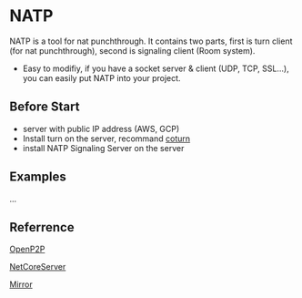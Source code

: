 NATP
=============
NATP is a tool for nat punchthrough.
It contains two parts, first is turn client (for nat punchthrough), second is signaling client (Room system).

- Easy to modifiy, if you have a socket server & client (UDP, TCP, SSL...), you can easily put NATP into your project.

Before Start
-------------
- server with public IP address (AWS, GCP)
- Install turn on the server, recommand [coturn](https://github.com/coturn/coturn "coturn")
- install NATP Signaling Server on the server

Examples
-------------
...

Referrence
-------------
[OpenP2P](https://github.com/joetex/OpenP2P)

[NetCoreServer](https://github.com/chronoxor/NetCoreServer)

[Mirror](https://github.com/vis2k/Mirror)


